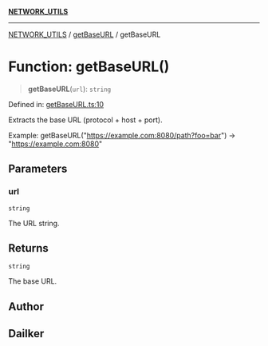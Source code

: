 [**NETWORK_UTILS**](../../README.md)

***

[NETWORK_UTILS](../../README.md) / [getBaseURL](../README.md) / getBaseURL

# Function: getBaseURL()

> **getBaseURL**(`url`): `string`

Defined in: [getBaseURL.ts:10](https://github.com/dailker/everyutil/blob/2a1290e25c1270a5e1af64099b97f8d5fc086e59/src/network/getBaseURL.ts#L10)

Extracts the base URL (protocol + host + port).

Example: getBaseURL("https://example.com:8080/path?foo=bar") → "https://example.com:8080"

## Parameters

### url

`string`

The URL string.

## Returns

`string`

The base URL.

## Author

## Dailker
